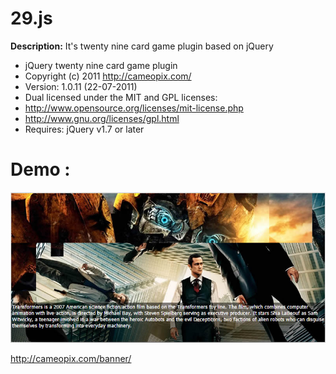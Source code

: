 # 29.js


**Description:** It's twenty nine card game plugin based on jQuery

 * jQuery twenty nine card game plugin
 * Copyright (c) 2011 http://cameopix.com/
 * Version: 1.0.11 (22-07-2011)
 * Dual licensed under the MIT and GPL licenses:
 * http://www.opensource.org/licenses/mit-license.php
 * http://www.gnu.org/licenses/gpl.html
 * Requires: jQuery v1.7 or later
 
# Demo :

![alt tag](https://github.com/rakibulalam/transformer.js/blob/master/snapshot.jpg)

http://cameopix.com/banner/

